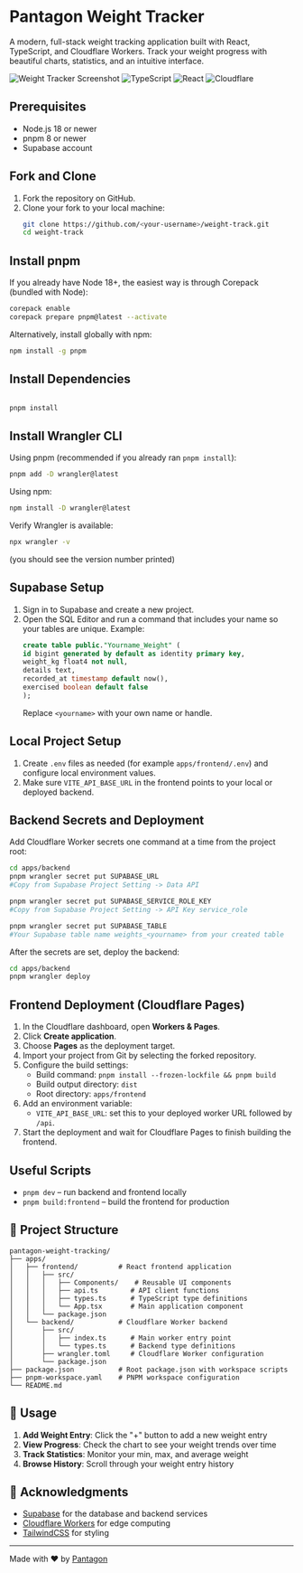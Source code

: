 # Pantagon Weight Tracker

A modern, full-stack weight tracking application built with React, TypeScript, and Cloudflare Workers. Track your weight progress with beautiful charts, statistics, and an intuitive interface.

![Weight Tracker Screenshot](https://img.shields.io/badge/Status-Active-brightgreen)
![TypeScript](https://img.shields.io/badge/TypeScript-007ACC?style=flat&logo=typescript&logoColor=white)
![React](https://img.shields.io/badge/React-20232A?style=flat&logo=react&logoColor=61DAFB)
![Cloudflare](https://img.shields.io/badge/Cloudflare-F38020?style=flat&logo=cloudflare&logoColor=white)

## Prerequisites
- Node.js 18 or newer
- pnpm 8 or newer
- Supabase account

## Fork and Clone
1. Fork the repository on GitHub.
2. Clone your fork to your local machine:
   ```bash
   git clone https://github.com/<your-username>/weight-track.git
   cd weight-track
   ```

## Install pnpm
If you already have Node 18+, the easiest way is through Corepack (bundled with Node):
```bash
corepack enable
corepack prepare pnpm@latest --activate
```
Alternatively, install globally with npm:
```bash
npm install -g pnpm
```

## Install Dependencies
```bash

pnpm install
```

## Install Wrangler CLI
Using pnpm (recommended if you already ran `pnpm install`):
```bash
pnpm add -D wrangler@latest
```
Using npm:
```bash
npm install -D wrangler@latest
```
Verify Wrangler is available:
```bash
npx wrangler -v
```
(you should see the version number printed)

## Supabase Setup
1. Sign in to Supabase and create a new project.
2. Open the SQL Editor and run a command that includes your name so your tables are unique. Example:
   ```sql
   create table public."Yourname_Weight" (
   id bigint generated by default as identity primary key,
   weight_kg float4 not null,
   details text,
   recorded_at timestamp default now(),
   exercised boolean default false
   );
   ```
   Replace `<yourname>` with your own name or handle.

## Local Project Setup
1. Create `.env` files as needed (for example `apps/frontend/.env`) and configure local environment values.
2. Make sure `VITE_API_BASE_URL` in the frontend points to your local or deployed backend.

## Backend Secrets and Deployment
Add Cloudflare Worker secrets one command at a time from the project root:
```bash
cd apps/backend
pnpm wrangler secret put SUPABASE_URL
#Copy from Supabase Project Setting -> Data API

pnpm wrangler secret put SUPABASE_SERVICE_ROLE_KEY
#Copy from Supabase Project Setting -> API Key service_role 

pnpm wrangler secret put SUPABASE_TABLE
#Your Supabase table name weights_<yourname> from your created table

```
After the secrets are set, deploy the backend:
```bash
cd apps/backend
pnpm wrangler deploy
```

## Frontend Deployment (Cloudflare Pages)
1. In the Cloudflare dashboard, open **Workers & Pages**.
2. Click **Create application**.
3. Choose **Pages** as the deployment target.
4. Import your project from Git by selecting the forked repository.
5. Configure the build settings:
   - Build command: `pnpm install --frozen-lockfile && pnpm build`
   - Build output directory: `dist`
   - Root directory: `apps/frontend`
6. Add an environment variable:
   - `VITE_API_BASE_URL`: set this to your deployed worker URL followed by `/api`.
7. Start the deployment and wait for Cloudflare Pages to finish building the frontend.

## Useful Scripts
- `pnpm dev` – run backend and frontend locally
- `pnpm build:frontend` – build the frontend for production


## 📁 Project Structure

```
pantagon-weight-tracking/
├── apps/
│   ├── frontend/          # React frontend application
│   │   ├── src/
│   │   │   ├── Components/    # Reusable UI components
│   │   │   ├── api.ts        # API client functions
│   │   │   ├── types.ts      # TypeScript type definitions
│   │   │   └── App.tsx       # Main application component
│   │   └── package.json
│   └── backend/           # Cloudflare Worker backend
│       ├── src/
│       │   ├── index.ts      # Main worker entry point
│       │   └── types.ts      # Backend type definitions
│       ├── wrangler.toml     # Cloudflare Worker configuration
│       └── package.json
├── package.json           # Root package.json with workspace scripts
├── pnpm-workspace.yaml    # PNPM workspace configuration
└── README.md
```

## 🎯 Usage

1. **Add Weight Entry**: Click the "+" button to add a new weight entry
2. **View Progress**: Check the chart to see your weight trends over time
3. **Track Statistics**: Monitor your min, max, and average weight
4. **Browse History**: Scroll through your weight entry history

## 🙏 Acknowledgments

- [Supabase](https://supabase.com) for the database and backend services
- [Cloudflare Workers](https://developers.cloudflare.com/workers/) for edge computing
- [TailwindCSS](https://tailwindcss.com) for styling

---

Made with ❤️ by [Pantagon](https://github.com/realpantagon)

